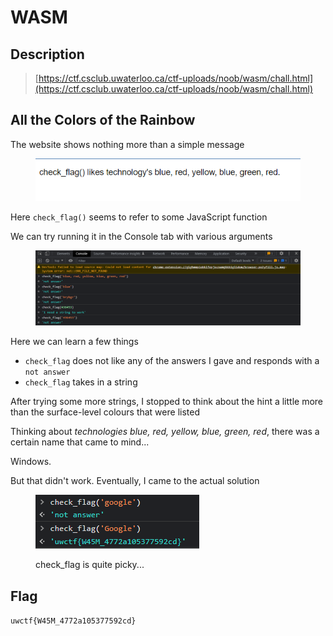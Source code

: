 # WASM

## Description

> [https://ctf.csclub.uwaterloo.ca/ctf-uploads/noob/wasm/chall.html](https://ctf.csclub.uwaterloo.ca/ctf-uploads/noob/wasm/chall.html)

## All the Colors of the Rainbow

The website shows nothing more than a simple message

<figure><img src="../../.gitbook/assets/image (10) (1) (1).png" alt=""><figcaption></figcaption></figure>

Here `check_flag()` seems to refer to some JavaScript function

We can try running it in the Console tab with various arguments

<figure><img src="../../.gitbook/assets/image (5) (2) (1).png" alt=""><figcaption></figcaption></figure>

Here we can learn a few things

* `check_flag` does not like any of the answers I gave and responds with a `not answer`
* `check_flag` takes in a string

After trying some more strings, I stopped to think about the hint a little more than the surface-level colours that were listed

Thinking about _technologies blue, red, yellow, blue, green, red_, there was a certain name that came to mind...

Windows.

But that didn't work. Eventually, I came to the actual solution

<figure><img src="../../.gitbook/assets/image (8) (2).png" alt=""><figcaption><p>check_flag is quite picky...</p></figcaption></figure>

## Flag

`uwctf{W45M_4772a105377592cd}`
